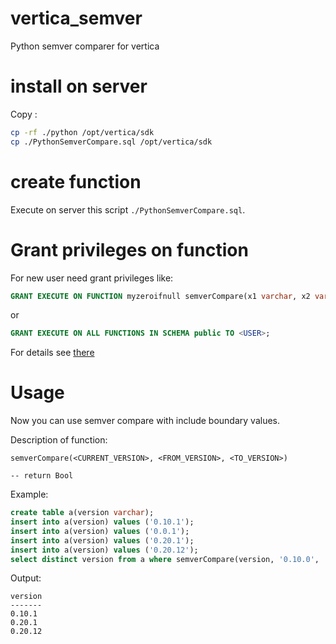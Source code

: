 # vertica_semver

Python semver comparer for vertica

# install on server

Copy :

```bash
cp -rf ./python /opt/vertica/sdk
cp ./PythonSemverCompare.sql /opt/vertica/sdk
```

# create function

Execute on server this script `./PythonSemverCompare.sql`.

# Grant privileges on function

For new user need grant privileges like:

```sql
GRANT EXECUTE ON FUNCTION myzeroifnull semverCompare(x1 varchar, x2 varchar, x3 varchar) TO <USER1>, <USER2>, <USER3>;
```

or
```sql
GRANT EXECUTE ON ALL FUNCTIONS IN SCHEMA public TO <USER>;
```

For details see [there](https://www.vertica.com/docs/9.2.x/HTML/Content/Authoring/SQLReferenceManual/Statements/GRANT/GRANTUserDefinedExtension.htm)

# Usage

Now you can use semver compare with include boundary values.

Description of function:
```
semverCompare(<CURRENT_VERSION>, <FROM_VERSION>, <TO_VERSION>)

-- return Bool
```

Example:
```SQL
create table a(version varchar);
insert into a(version) values ('0.10.1');
insert into a(version) values ('0.0.1');
insert into a(version) values ('0.20.1');
insert into a(version) values ('0.20.12');
select distinct version from a where semverCompare(version, '0.10.0', '0.20.12');
```

Output:
```
version
-------
0.10.1
0.20.1
0.20.12
```
